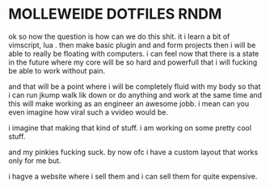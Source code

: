 # MOLLEWEIDE DOTFILES RNDM

ok so now the question is how can we do this shit. it i
learn a bit of vimscript, lua . then make basic plugin and and form projects
then i will be able to really be floating with computers.
i can feel now that there is a state in the future where my core will be
so hard and powerfull that i will fucking be able to work without pain.

and that will be a point where i will be completely fluid with my body so that i can run jkump
walk lik down or do anything and work at the same time and this will make working as an engineer
an awesome jobb. i mean can you even imagine how viral such a vvideo would be.

i imagine that making that kind of stuff. i am working on some pretty cool stuff.

and my pinkies fucking suck. by now ofc i have a custom layout that works only for me but.

i hagve a website where i sell them and i can sell them for quite expensive.
